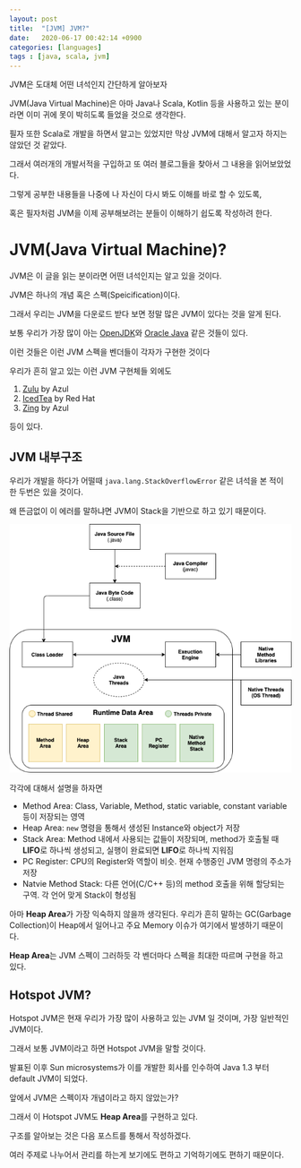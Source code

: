 ```yaml
---
layout: post
title:  "[JVM] JVM?"
date:   2020-06-17 00:42:14 +0900
categories: [languages]
tags : [java, scala, jvm]
---
```

JVM은 도대체 어떤 녀석인지 간단하게 알아보자

<!--more-->

JVM(Java Virtual Machine)은 아마 Java나 Scala, Kotlin 등을 사용하고 있는 분이라면 이미 귀에 못이 박히도록 들었을 것으로 생각한다.

필자 또한 Scala로 개발을 하면서 알고는 있었지만 막상 JVM에 대해서 알고자 하지는 않았던 것 같았다.

그래서 여러개의 개발서적을 구입하고 또 여러 블로그들을 찾아서 그 내용을 읽어보았었다.

그렇게 공부한 내용들을 나중에 나 자신이 다시 봐도 이해를 바로 할 수 있도록,

혹은 필자처럼 JVM을 이제 공부해보려는 분들이 이해하기 쉽도록 작성하려 한다.

# JVM(Java Virtual Machine)?
JVM은 이 글을 읽는 분이라면 어떤 녀석인지는 알고 있을 것이다.

JVM은 하나의 개념 혹은 스펙(Speicification)이다.

그래서 우리는 JVM을 다운로드 받다 보면 정말 많은 JVM이 있다는 것을 알게 된다.

보통 우리가 가장 많이 아는 [OpenJDK](https://openjdk.java.net/)와 [Oracle Java](https://www.oracle.com/java/) 같은 것들이 있다.

이런 것들은 이런 JVM 스펙을 벤더들이 각자가 구현한 것이다

우리가 흔히 알고 있는 이런 JVM 구현체들 외에도

1. [Zulu](https://www.azul.com/downloads/zulu-community/?architecture=x86-64-bit&package=jdk) by Azul
1. [IcedTea](https://icedtea.classpath.org/) by Red Hat
1. [Zing](https://www.azul.com/products/zing/) by Azul

등이 있다.

## JVM 내부구조
우리가 개발을 하다가 어떨때 `java.lang.StackOverflowError` 같은 녀석을 본 적이 한 두번은 있을 것이다.

왜 뜬금없이 이 에러를 말하냐면 JVM이 Stack을 기반으로 하고 있기 때문이다.


![JVM Architecture](/files/jvm-architecture.png)

각각에 대해서 설명을 하자면

- Method Area: Class, Variable, Method, static variable, constant variable 등이 저장되는 영역
- Heap Area: `new` 명령을 통해서 생성된 Instance와 object가 저장
- Stack Area: Method 내에서 사용되는 값들이 저장되며, method가 호출될 때 **LIFO**로 하나씩 생성되고, 실행이 완료되면 **LIFO**로 하나씩 지워짐
- PC Register: CPU의 Register와 역할이 비슷. 현재 수행중인 JVM 명령의 주소가 저장
- Natvie Method Stack: 다른 언어(C/C++ 등)의 method 호출을 위해 할당되는 구역. 각 언어 맞게 Stack이 형성됨


아마 **Heap Area**가 가장 익숙하지 않을까 생각된다. 우리가 흔히 말하는 GC(Garbage Collection)이 Heap에서 일어나고 주요 Memory 이슈가 여기에서 발생하기 때문이다.

**Heap Area**는 JVM 스펙이 그러하듯 각 벤더마다 스펙을 최대한 따르며 구현을 하고 있다.

## Hotspot JVM?
Hotspot JVM은 현재 우리가 가장 많이 사용하고 있는 JVM 일 것이며, 가장 일반적인 JVM이다.

그래서 보통 JVM이라고 하면 Hotspot JVM을 말할 것이다.

발표된 이후 Sun microsystems가 이를 개발한 회사를 인수하여 Java 1.3 부터 default JVM이 되었다.

앞에서 JVM은 스펙이자 개념이라고 하지 않았는가?

그래서 이 Hotspot JVM도 **Heap Area**를 구현하고 있다.

구조를 알아보는 것은 다음 포스트를 통해서 작성하겠다.

여러 주제로 나누어서 관리를 하는게 보기에도 편하고 기억하기에도 편하기 때문이다.